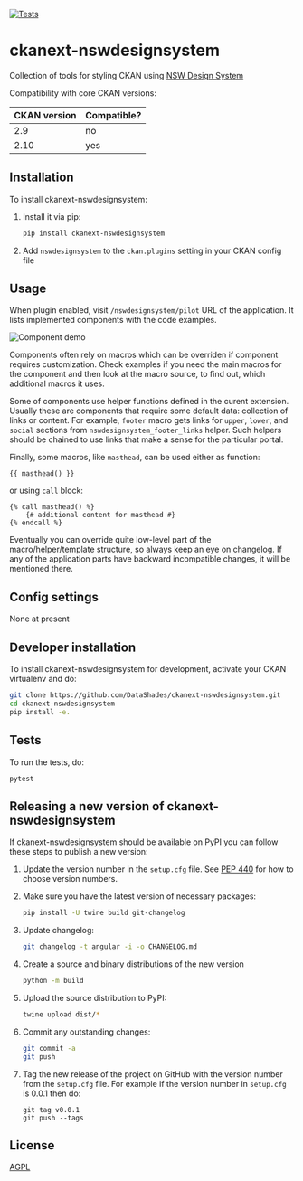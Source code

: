 [![Tests](https://github.com/LinkDigital/ckanext-nswdesignsystem/workflows/Tests/badge.svg?branch=main)](https://github.com/LinkDigital/ckanext-nswdesignsystem/actions)

# ckanext-nswdesignsystem

Collection of tools for styling CKAN using [NSW Design System](https://digitalnsw.github.io/nsw-design-system/)


Compatibility with core CKAN versions:

| CKAN version | Compatible? |
|--------------|-------------|
| 2.9          | no          |
| 2.10         | yes         |

## Installation

To install ckanext-nswdesignsystem:

1. Install it via pip:
   ```sh
   pip install ckanext-nswdesignsystem
   ```

1. Add `nswdesignsystem` to the `ckan.plugins` setting in your CKAN
   config file

## Usage

When plugin enabled, visit `/nswdesignsystem/pilot` URL of the application. It
lists implemented components with the code examples.

![Component demo](/screenshots/demo.png?raw=true)

Components often rely on macros which can be overriden if component requires
customization. Check examples if you need the main macros for the component and
then look at the macro source, to find out, which additional macros it uses.

Some of components use helper functions defined in the curent
extension. Usually these are components that require some default data:
collection of links or content. For example, `footer` macro gets links for
`upper`, `lower`, and `social` sections from `nswdesignsystem_footer_links`
helper. Such helpers should be chained to use links that make a sense for the
particular portal.

Finally, some macros, like `masthead`, can be used either as function:

```jinja2
{{ masthead() }}
```

or using `call` block:

```jinja2
{% call masthead() %}
    {# additional content for masthead #}
{% endcall %}
```


Eventually you can override quite low-level part of the macro/helper/template
structure, so always keep an eye on changelog. If any of the application parts
have backward incompatible changes, it will be mentioned there.

## Config settings

None at present


## Developer installation

To install ckanext-nswdesignsystem for development, activate your CKAN virtualenv and
do:

```sh
git clone https://github.com/DataShades/ckanext-nswdesignsystem.git
cd ckanext-nswdesignsystem
pip install -e.
```

## Tests

To run the tests, do:

    pytest


## Releasing a new version of ckanext-nswdesignsystem

If ckanext-nswdesignsystem should be available on PyPI you can follow these steps to publish a new version:

1. Update the version number in the `setup.cfg` file. See [PEP
   440](http://legacy.python.org/dev/peps/pep-0440/#public-version-identifiers)
   for how to choose version numbers.

1. Make sure you have the latest version of necessary packages:
   ```sh
   pip install -U twine build git-changelog
   ```

1. Update changelog:
   ```sh
   git changelog -t angular -i -o CHANGELOG.md
   ```

1. Create a source and binary distributions of the new version
   ```sh
   python -m build
   ```

1. Upload the source distribution to PyPI:
   ```sh
   twine upload dist/*
   ```

1. Commit any outstanding changes:
   ```sh
   git commit -a
   git push
   ```

1. Tag the new release of the project on GitHub with the version number from
   the `setup.cfg` file. For example if the version number in `setup.cfg` is
   0.0.1 then do:

       git tag v0.0.1
       git push --tags

## License

[AGPL](https://www.gnu.org/licenses/agpl-3.0.en.html)
